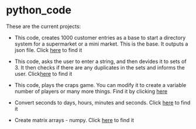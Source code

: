 # python_code
These are the current projects:
* This code, creates 1000 customer entries as a base to start a directory system for a supermarket or a mini market. This is the base. It outputs a json file.
Click [here](https://github.com/MichaelDinglis/python_projects/blob/master/No.1%20-%20Customers1000.py) to find it

* This code, asks the user to enter a string, and then devides it to sets of 3. It then checks if there are any duplicates in the sets and informs the user.
Click[here](https://github.com/MichaelDinglis/python_projects/blob/master/No.2%20-%20Check%20for%20duplicate%20characters.py) to find it

 * This code, plays the craps game. You can modify it to create a variable number of players or many more things. Find it by clicking 
 [here](https://github.com/MichaelDinglis/python_projects/blob/master/RollDice%20Final.py)
  
* Convert seconds to days, hours, minutes and seconds. Click [here](https://github.com/MichaelDinglis/python_projects/blob/master/Secs%20to%20days.ipynb) to find it

* Create matrix arrays - numpy. Click [here](https://github.com/MichaelDinglis/python_projects/blob/master/Rows%20and%20columns.py) to find it
